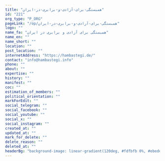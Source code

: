 ```yaml
---
title: "همبستگی-برای-آزادی-و-برابری-در-ایران"
id: "221"
org_type: "P_ORG"
pageLink: "/op/همبستگی-برای-آزادی-و-برابری-در-ایران"
logo: ""
name_fa: "همبستگی برای آزادی و برابری در ایران"
name_en: ""
name_short: ""
location: ""
post_location: ""
internetAddress: "https://hambastegi.de/"
contact: "info@hambastegi.info"
phone: ""
about: ""
expertise: ""
history: ""
manifest: ""
coc: ""
estimation_of_members: ""
political_orientation: ""
markForEdit: ""
social_telegram: ""
social_facebook: ""
social_youtube: ""
social_x: ""
social_instagram: ""
created_at: ""
updated_at: ""
mark_for_delete: ""
delete_reason: ""
deleted_at: ""
headerBg: "background-image: linear-gradient(120deg, #fdfbfb 0%, #ebedee 100%);"
---
```

